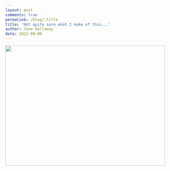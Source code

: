 ```yaml
---
layout: post
comments: true
permalink: /blog/:title
title: 'Not quite sure what I make of this...'
author: Jane Dallaway
date: 2012-08-08
---
```


<div>
<a href="http://static.skitters.dallaway.com/ZVphoto.JPG">
<img width="500" src="http://static.skitters.dallaway.com/ZVphoto.JPG.500.JPG" height="375">
</a>
</div>


    
